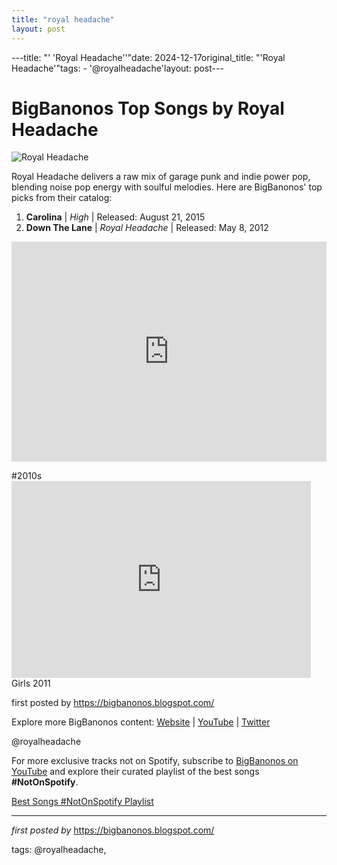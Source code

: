 ```yaml
---
title: "royal headache"
layout: post
---
```

---title: "' 'Royal Headache''"date: 2024-12-17original_title: "'Royal Headache'"tags:  - '@royalheadache'layout: post---<h1>BigBanonos Top Songs by Royal Headache</h1><img alt="Royal Headache" src="https://media.pitchfork.com/photos/5b13ef4e0c62be4ee3ebf4e3/2:1/w_1600,c_limit/gallery_full.50e5c196.jpg" /> <p>Royal Headache delivers a raw mix of garage punk and indie power pop, blending noise pop energy with soulful melodies. Here are BigBanonos' top picks from their catalog:</p> <ol> <li><strong>Carolina</strong> | <em>High</em> | Released: August 21, 2015</li> <li><strong>Down The Lane</strong> | <em>Royal Headache</em> | Released: May 8, 2012</li></ol> <div> <iframe src="https://open.spotify.com/embed/playlist/609VEw34MTfjkqhYJW39m7?utm_source=generator" width="100%" height="352" frameBorder="0" allowfullscreen="" allow="autoplay; clipboard-write; encrypted-media; fullscreen; picture-in-picture" loading="lazy"></iframe></div> <p>#2010s <br /><iframe allowfullscreen="" frameborder="0" height="315" src="https://www.youtube.com/embed/jiXXAiA0YGQ?list=PLtuNtuTatqI3--RPs98C0DQRZBUoKQy7L" width="95%"></iframe><br /> Girls 2011</p> <p>first posted by <a href="https://bigbanonos.blogspot.com/">https://bigbanonos.blogspot.com/</a></p> <div> <p>Explore more BigBanonos content: <a href="https://bigbanonos.blogspot.com/">Website</a> | <a href="https://www.youtube.com/@BigBanonos">YouTube</a> | <a href="https://x.com/bigbanonos">Twitter</a></p></div> <!--Tags--><p>@royalheadache</p><!--Subscribe and Playlist Links--><div>    <p>For more exclusive tracks not on Spotify, subscribe to <a href="https://www.youtube.com/@BigBanonos" target="_blank">BigBanonos on YouTube</a> and explore their curated playlist of the best songs <strong>#NotOnSpotify</strong>.</p>    <p><a href="https://www.youtube.com/playlist?list=PLtuNtuTatqI0kFahUCbtbfenC_ET5O_tr" target="_blank">Best Songs #NotOnSpotify Playlist<br /></a></p></div><hr /><p><em>first posted by</em> <a href="https://bigbanonos.blogspot.com/" rel="noopener" target="_new">https://bigbanonos.blogspot.com/</a></p><p>tags: @royalheadache,</p>